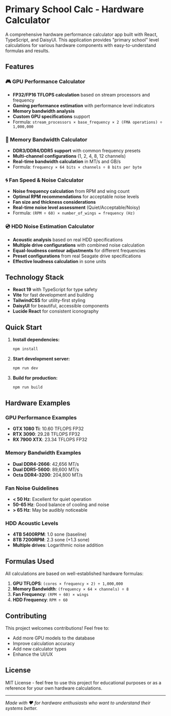 # Primary School Calc - Hardware Calculator

A comprehensive hardware performance calculator app built with React, TypeScript, and DaisyUI. This application provides "primary school" level calculations for various hardware components with easy-to-understand formulas and results.

## Features

### 🎮 GPU Performance Calculator
- **FP32/FP16 TFLOPS calculation** based on stream processors and frequency
- **Gaming performance estimation** with performance level indicators
- **Memory bandwidth analysis**
- **Custom GPU specifications** support
- Formula: `stream_processors × base_frequency × 2 (FMA operations) ÷ 1,000,000`

### 💾 Memory Bandwidth Calculator
- **DDR3/DDR4/DDR5 support** with common frequency presets
- **Multi-channel configurations** (1, 2, 4, 8, 12 channels)
- **Real-time bandwidth calculation** in MT/s and GB/s
- Formula: `frequency × 64 bits × channels ÷ 8 bits per byte`

### 🌀 Fan Speed & Noise Calculator
- **Noise frequency calculation** from RPM and wing count
- **Optimal RPM recommendations** for acceptable noise levels
- **Fan size and thickness considerations**
- **Real-time noise level assessment** (Quiet/Acceptable/Noisy)
- Formula: `(RPM ÷ 60) × number_of_wings = frequency (Hz)`

### 💿 HDD Noise Estimation Calculator
- **Acoustic analysis** based on real HDD specifications
- **Multiple drive configurations** with combined noise calculation
- **Equal-loudness contour adjustments** for different frequencies
- **Preset configurations** from real Seagate drive specifications
- **Effective loudness calculation** in sone units

## Technology Stack

- **React 19** with TypeScript for type safety
- **Vite** for fast development and building
- **TailwindCSS** for utility-first styling
- **DaisyUI** for beautiful, accessible components
- **Lucide React** for consistent iconography

## Quick Start

1. **Install dependencies:**
   ```bash
   npm install
   ```

2. **Start development server:**
   ```bash
   npm run dev
   ```

3. **Build for production:**
   ```bash
   npm run build
   ```

## Hardware Examples

### GPU Performance Examples
- **GTX 1080 Ti**: 10.60 TFLOPS FP32
- **RTX 3090**: 29.28 TFLOPS FP32  
- **RX 7900 XTX**: 23.34 TFLOPS FP32

### Memory Bandwidth Examples
- **Dual DDR4-2666**: 42,656 MT/s
- **Dual DDR5-5600**: 89,600 MT/s
- **Octa DDR4-3200**: 204,800 MT/s

### Fan Noise Guidelines
- **< 50 Hz**: Excellent for quiet operation
- **50-65 Hz**: Good balance of cooling and noise
- **> 65 Hz**: May be audibly noticeable

### HDD Acoustic Levels
- **4TB 5400RPM**: 1.0 sone (baseline)
- **8TB 7200RPM**: 2.3 sone (+1.3 sone)
- **Multiple drives**: Logarithmic noise addition

## Formulas Used

All calculations are based on well-established hardware formulas:

1. **GPU TFLOPS**: `(cores × frequency × 2) ÷ 1,000,000`
2. **Memory Bandwidth**: `(frequency × 64 × channels) ÷ 8`
3. **Fan Frequency**: `(RPM ÷ 60) × wings`
4. **HDD Frequency**: `RPM ÷ 60`

## Contributing

This project welcomes contributions! Feel free to:
- Add more GPU models to the database
- Improve calculation accuracy
- Add new calculator types
- Enhance the UI/UX

## License

MIT License - feel free to use this project for educational purposes or as a reference for your own hardware calculations.

---

*Made with ❤️ for hardware enthusiasts who want to understand their systems better.*